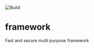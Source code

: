 ![Build](https://github.com/webasics/framework/workflows/Build/badge.svg?branch=master)

# framework
Fast and secure multi purpose framework
